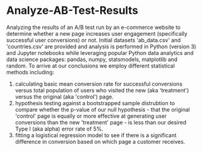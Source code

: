 # Analyze-AB-Test-Results
Analyzing the results of an A/B test run by an e-commerce website to determine whether a new page increases user engagement (specifically successful user conversions) or not.  Initial datasets 'ab_data.csv' and 'countries.csv' are provided and analysis is performed in Python (version 3) and Jupyter notebooks while leveraging popular Python data analytics and data science packages: pandas, numpy, statsmodels, matplotlib and random. 
To arrive at our conclusions we employ different statistical methods including: 
1) calculating basic mean conversion rate for successful conversions versus total population of users who visited the new (aka 'treatment') versus the original (aka 'control') page.
2) hypothesis testing against a bootstrapped sample distrubtion to compare whether the p-value of our null hypothesis - that the original 'control' page is equally or more effective at generating user conversions than the new 'treatment' page - is less than our desired Type I (aka alpha) error rate of 5%. 
3) fitting a logistical regression model to see if there is a significant difference in conversion based on which page a customer receives.

